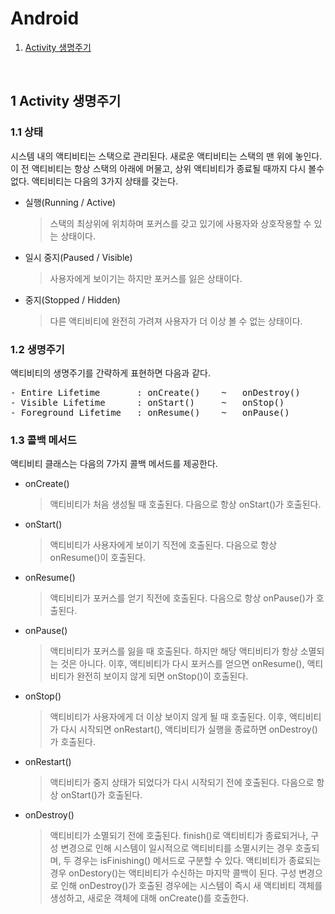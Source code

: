 # Android
1. [Activity 생명주기](#1-Activity-생명주기)

</br>

## 1 Activity 생명주기

### 1.1 상태
시스템 내의 액티비티는 스택으로 관리된다. 새로운 액티비티는 스택의 맨 위에 놓인다. 이 전 액티비티는 항상 스택의 아래에 머물고, 상위 액티비티가 종료될 때까지 다시 볼수 없다. 액티비티는 다음의 3가지 상태를 갖는다.
- 실행(Running / Active)
  > 스택의 최상위에 위치하며 포커스를 갖고 있기에 사용자와 상호작용할 수 있는 상태이다.
- 일시 중지(Paused / Visible)
  > 사용자에게 보이기는 하지만 포커스를 잃은 상태이다.
- 중지(Stopped / Hidden)
  > 다른 액티비티에 완전히 가려져 사용자가 더 이상 볼 수 없는 상태이다.

### 1.2 생명주기
액티비티의 생명주기를 간략하게 표현하면 다음과 같다.
<pre>
- Entire Lifetime       : onCreate()    ~   onDestroy()
- Visible Lifetime      : onStart()     ~   onStop()
- Foreground Lifetime   : onResume()    ~   onPause()
</pre>

### 1.3 콜백 메서드
액티비티 클래스는 다음의 7가지 콜백 메서드를 제공한다.
- onCreate()
  > 액티비티가 처음 생성될 때 호출된다. 다음으로 항상 onStart()가 호출된다.
- onStart()
  > 액티비티가 사용자에게 보이기 직전에 호출된다. 다음으로 항상 onResume()이 호출된다.
- onResume()
  > 액티비티가 포커스를 얻기 직전에 호출된다. 다음으로 항상 onPause()가 호출된다.
- onPause()
  > 액티비티가 포커스를 잃을 때 호출된다. 하지만 해당 액티비티가 항상 소멸되는 것은 아니다. 이후, 액티비티가 다시 포커스를 얻으면 onResume(), 액티비티가 완전히 보이지 않게 되면 onStop()이 호출된다.
- onStop()
  > 액티비티가 사용자에게 더 이상 보이지 않게 될 때 호출된다. 이후, 액티비티가 다시 시작되면 onRestart(), 액티비티가 실행을 종료하면 onDestroy()가 호출된다.
- onRestart()
  > 액티비티가 중지 상태가 되었다가 다시 시작되기 전에 호출된다. 다음으로 항상 onStart()가 호출된다.
- onDestroy()
  > 액티비티가 소멸되기 전에 호출된다. finish()로 액티비티가 종료되거나, 구성 변경으로 인해 시스템이 일시적으로 액티비티를 소멸시키는 경우 호출되며, 두 경우는 isFinishing() 메서드로 구분할 수 있다. 액티비티가 종료되는 경우 onDestory()는 액티비티가 수신하는 마지막 콜백이 된다. 구성 변경으로 인해 onDestroy()가 호출된 경우에는 시스템이 즉시 새 액티비티 객체를 생성하고, 새로운 객체에 대해 onCreate()를 호출한다.

</br>
